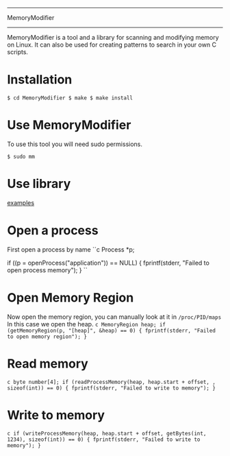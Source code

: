 **************
MemoryModifier
**************

MemoryModifier is a tool and a library for scanning and modifying memory on Linux.
It can also be used for creating patterns to search in your own C scripts.

Installation
============

``
$ cd MemoryModifier
$ make
$ make install
``

Use MemoryModifier
==================

To use this tool you will need sudo permissions.

``$ sudo mm``

Use library
==========

[examples](https://github.com/danielfvm/MemoryModifier/tree/master/examples)

# Open a process
First open a process by name
``c
Process *p;

if ((p = openProcess("application")) == NULL) {
    fprintf(stderr, "Failed to open process memory");
}
``

# Open Memory Region
Now open the memory region, you can manually look at it in ``/proc/PID/maps``
In this case we open the heap.
``c
MemoryRegion heap;
if (getMemoryRegion(p, "[heap]", &heap) == 0) {
    fprintf(stderr, "Failed to open memory region");
}
``

# Read memory
``c
byte number[4];
if (readProcessMemory(heap, heap.start + offset, , sizeof(int)) == 0) {
    fprintf(stderr, "Failed to write to memory");
}
``

# Write to memory
``c
if (writeProcessMemory(heap, heap.start + offset, getBytes(int, 1234), sizeof(int)) == 0) {
    fprintf(stderr, "Failed to write to memory");
}
``
